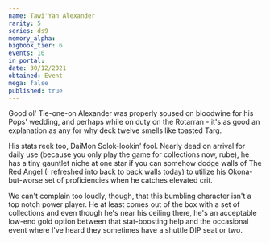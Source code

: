 ```yaml
---
name: Tawi'Yan Alexander
rarity: 5
series: ds9
memory_alpha:
bigbook_tier: 6
events: 10
in_portal:
date: 30/12/2021
obtained: Event
mega: false
published: true
---
```


Good ol' Tie-one-on Alexander was properly soused on bloodwine for his Pops' wedding, and perhaps while on duty on the Rotarran - it's as good an explanation as any for why deck twelve smells like toasted Targ.

His stats reek too, DaiMon Solok-lookin' fool. Nearly dead on arrival for daily use (because you only play the game for collections now, rube), he has a tiny gauntlet niche at one star if you can somehow dodge walls of The Red Angel (I refreshed into back to back walls today) to utilize his Okona-but-worse set of proficiencies when he catches elevated crit.

We can't complain too loudly, though, that this bumbling character isn't a top notch power player. He at least comes out of the box with a set of collections and even though he's near his ceiling there, he's an acceptable low-end gold option between that stat-boosting help and the occasional event where I've heard they sometimes have a shuttle DIP seat or two.
